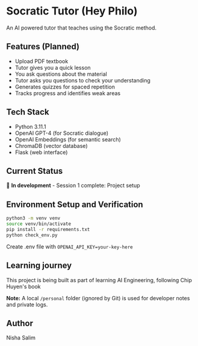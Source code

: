 # Socratic Tutor (Hey Philo)

An AI powered tutor that teaches using the Socratic method.

## Features (Planned)
- Upload PDF textbook
- Tutor gives you a quick lesson
- You ask questions about the material
- Tutor asks you questions to check your understanding
- Generates quizzes for spaced repetition
- Tracks progress and identifies weak areas

## Tech Stack
- Python 3.11.1
- OpenAI GPT-4 (for Socratic dialogue)
- OpenAI Embeddings (for semantic search)
- ChromaDB (vector database)
- Flask (web interface)

## Current Status
🚧 **In development** - Session 1 complete: Project setup

## Environment Setup and Verification
```bash
python3 -m venv venv
source venv/bin/activate
pip install -r requirements.txt
python check_env.py
```
Create .env file with
```OPENAI_API_KEY=your-key-here```

## Learning journey
This project is being built as part of learning AI Engineering, following Chip Huyen's book

**Note:** A local `/personal` folder (ignored by Git) is used for developer notes and private logs.

## Author
Nisha Salim